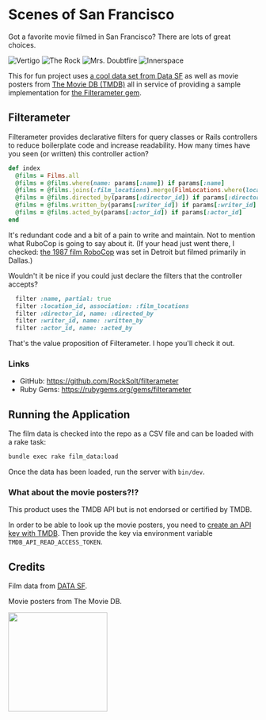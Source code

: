 # Scenes of San Francisco

Got a favorite movie filmed in San Francisco? There are lots of great choices.

![Vertigo](https://image.tmdb.org/t/p/w154/15uOEfqBNTVtDUT7hGBVCka0rZz.jpg) ![The Rock](https://image.tmdb.org/t/p/w154/j5mxLNWjUlXUUk8weFBtnF4afIR.jpg) ![Mrs. Doubtfire](https://image.tmdb.org/t/p/w154/shHrSmXS5140o6sQzgzXxn3KqSm.jpg) ![Innerspace](https://image.tmdb.org/t/p/w154/A4azclZQjqeQxXvcok3rdUmuq8a.jpg)

This for fun project uses [a cool data set from Data SF](https://data.sfgov.org/Culture-and-Recreation/Film-Locations-in-San-Francisco/yitu-d5am/about_data) as well as movie posters from [The Movie DB (TMDB)](https://www.themoviedb.org/?language=en-US) all in service of providing a sample implementation for [the Filterameter gem](https://github.com/RockSolt/filterameter).

## Filterameter

Filterameter provides declarative filters for query classes or Rails controllers to reduce boilerplate code and increase readability. How many times have you seen (or written) this controller action?

```ruby
def index
  @films = Films.all
  @films = @films.where(name: params[:name]) if params[:name]
  @films = @films.joins(:film_locations).merge(FilmLocations.where(location_id: params[:location_id])) if params[:location_id]
  @films = @films.directed_by(params[:director_id]) if params[:director_id]
  @films = @films.written_by(params[:writer_id]) if params[:writer_id]
  @films = @films.acted_by(params[:actor_id]) if params[:actor_id]
end
```

It's redundant code and a bit of a pain to write and maintain. Not to mention what RuboCop is going to say about it. (If your head just went there, I checked: [the 1987 film RoboCop](https://www.themoviedb.org/movie/5548-robocop?language=en-US) was set in Detroit but filmed primarily in Dallas.)

Wouldn't it be nice if you could just declare the filters that the controller accepts?

```ruby
  filter :name, partial: true
  filter :location_id, association: :film_locations
  filter :director_id, name: :directed_by
  filter :writer_id, name: :written_by
  filter :actor_id, name: :acted_by
```

That's the value proposition of Filterameter. I hope you'll check it out.

### Links

- GitHub: https://github.com/RockSolt/filterameter
- Ruby Gems: https://rubygems.org/gems/filterameter

## Running the Application

The film data is checked into the repo as a CSV file and can be loaded with a rake task:

```bash
bundle exec rake film_data:load
```

Once the data has been loaded, run the server with `bin/dev`.

### What about the movie posters?!?

This product uses the TMDB API but is not endorsed or certified by TMDB.

In order to be able to look up the movie posters, you need to [create an API key with TMDB](https://developer.themoviedb.org/docs/getting-started). Then provide the key via environment variable `TMDB_API_READ_ACCESS_TOKEN`.

## Credits

Film data from [DATA SF](https://data.sfgov.org/Culture-and-Recreation/Film-Locations-in-San-Francisco/yitu-d5am/about_data).

Movie posters from The Movie DB.

<img src="https://www.themoviedb.org/assets/2/v4/logos/v2/blue_square_1-5bdc75aaebeb75dc7ae79426ddd9be3b2be1e342510f8202baf6bffa71d7f5c4.svg" style="width: 200px;"/>




